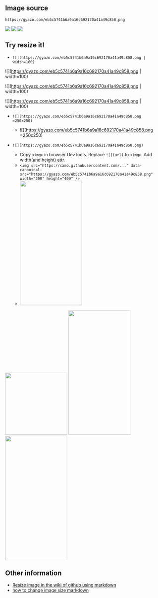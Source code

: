 ## Image source

`https://gyazo.com/eb5c5741b6a9a16c692170a41a49c858.png`

![](https://gyazo.com/eb5c5741b6a9a16c692170a41a49c858.png) ![](https://gyazo.com/eb5c5741b6a9a16c692170a41a49c858.png) ![](https://gyazo.com/eb5c5741b6a9a16c692170a41a49c858.png)

## Try resize it!

- `![](https://gyazo.com/eb5c5741b6a9a16c692170a41a49c858.png | width=100)`

![](https://gyazo.com/eb5c5741b6a9a16c692170a41a49c858.png | width=100)

![](https://gyazo.com/eb5c5741b6a9a16c692170a41a49c858.png | width=100) 

![](https://gyazo.com/eb5c5741b6a9a16c692170a41a49c858.png | width=100)

- `![](https://gyazo.com/eb5c5741b6a9a16c692170a41a49c858.png =250x250)`

  - ![](https://gyazo.com/eb5c5741b6a9a16c692170a41a49c858.png =250x250)

- `![](https://gyazo.com/eb5c5741b6a9a16c692170a41a49c858.png)`
  - Copy `<img>` in browser DevTools. Replace `![](url)` to `<img>`. Add width(and height) attr.
  - `<img src="https://camo.githubusercontent.com/..." data-canonical-src="https://gyazo.com/eb5c5741b6a9a16c692170a41a49c858.png" width="200" height="400" />`
  - <img src="https://camo.githubusercontent.com/331400aee821efda2e36ee9b3bc8bce93b975109/68747470733a2f2f6779617a6f2e636f6d2f65623563353734316236613961313663363932313730613431613439633835382e706e67" alt="" data-canonical-src="https://gyazo.com/eb5c5741b6a9a16c692170a41a49c858.png" width="200" height="400" />

<img src="https://camo.githubusercontent.com/331400aee821efda2e36ee9b3bc8bce93b975109/68747470733a2f2f6779617a6f2e636f6d2f65623563353734316236613961313663363932313730613431613439633835382e706e67" alt="" data-canonical-src="https://gyazo.com/eb5c5741b6a9a16c692170a41a49c858.png" width="200" /> <img src="https://camo.githubusercontent.com/331400aee821efda2e36ee9b3bc8bce93b975109/68747470733a2f2f6779617a6f2e636f6d2f65623563353734316236613961313663363932313730613431613439633835382e706e67" alt="" data-canonical-src="https://gyazo.com/eb5c5741b6a9a16c692170a41a49c858.png" width="200" height="400" /> <img src="https://camo.githubusercontent.com/331400aee821efda2e36ee9b3bc8bce93b975109/68747470733a2f2f6779617a6f2e636f6d2f65623563353734316236613961313663363932313730613431613439633835382e706e67" alt="" data-canonical-src="https://gyazo.com/eb5c5741b6a9a16c692170a41a49c858.png" width="200" height="400" />


## Other information

- [Resize image in the wiki of github using markdown](http://stackoverflow.com/questions/24383700/resize-image-in-the-wiki-of-github-using-markdown)
- [how to change image size markdown](http://stackoverflow.com/questions/14675913/how-to-change-image-size-markdown)
